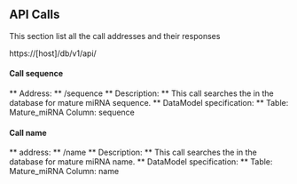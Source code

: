 ## API Calls

This section list all the call addresses and their responses

https://[host]/db/v1/api/

#### Call sequence
** Address: ** /sequence
** Description: ** This call searches the in the database for mature miRNA sequence. 
** DataModel specification: ** 
	Table: Mature_miRNA 
	Column: sequence   

#### Call name
** address: ** /name
** Description: ** This call searches the in the database for mature miRNA name. 
** DataModel specification: ** 
	Table: Mature_miRNA 
	Column: name   